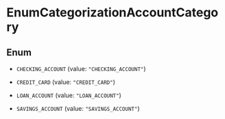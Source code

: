 

# EnumCategorizationAccountCategory

## Enum


* `CHECKING_ACCOUNT` (value: `"CHECKING_ACCOUNT"`)

* `CREDIT_CARD` (value: `"CREDIT_CARD"`)

* `LOAN_ACCOUNT` (value: `"LOAN_ACCOUNT"`)

* `SAVINGS_ACCOUNT` (value: `"SAVINGS_ACCOUNT"`)



